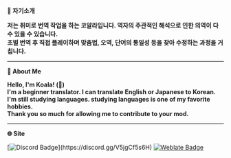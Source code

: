 
**🐨 자기소개**

**저는 취미로 번역 작업을 하는 코알라입니다. 역자의 주관적인 해석으로 인한 의역이 다수 있을 수 있습니다.**\
**초벌 번역 후 직접 플레이하며 맞춤법, 오역, 단어의 통일성 등을 찾아 수정하는 과정을 거칩니다.**

***

**🐨 About Me**

**Hello, I'm Koala! (👋)**\
**I'm a beginner translator. I can translate English or Japanese to Korean.**\
**I'm still studying languages. studying languages is one of my favorite hobbies.**\
**Thank you so much for allowing me to contribute to your mod.**

***

**🌐 Site**

[![Discord Badge](https://img.shields.io/badge/Koala-%237289DA.svg?&style=for-the-badge&logo=discord&logoColor=white&link=https://discord.gg/V5jgCf5s6H")](https://discord.gg/V5jgCf5s6H)
[![Weblate Badge](https://img.shields.io/badge/Weblate-2ECCAA?.svg?&style=for-the-badge&logo=weblate&logoColor=white&link=https://weblate.org/ko/)](https://weblate.org/ko/)
